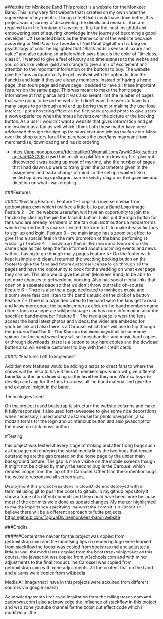 #Website for Monkeee Band 
This project is a website for the Monkees Band. This is my very first website that i created on my own under the supervision of my mentor. Though i feel that i could have done better, this project was a journey of discovering the details and research that are required to in the frontend of a website. It is far the most insightful and empowering part of aquiring knowledge in the journey of becoming a good developer
UX
I selected black as the theme color of the website because according to Neil Patel (co-founder of Neil Patel Digital) on his blog on psychology of color he higlighted that "Black adds a sense of luxury and value"  and also quoting an article which says black is the color of “timeless, classic”. I wanted to give a feel of luxury and timelessness to the webite and you colors like yellow, gold and orange to give a mix of excitement and attention to the important information or the buttons to buy. The website give the fans an opportunity to get involved with the option to Join the Fanclub and login if they are already members. Instead of having a home page, then tours page and news page i decided to have all these important features on the same page. This was meant to make the home page informative at first glance and it was also meant limit the number of pages that were going to be on the website. I didn't want the users to have too many pages to go through and end up boring them or making the user lose interest. I put a hovering effect on the first  back ground photo to give users a wow experience when the mouse hovers over the picture or  the booking button. As a user i wouldn't want a website that gives information and get me involved as a fan as well which i think both these matter have been addressed through the sign up for newsletter and joining the fan club. More over the shop caters for all the purchases the user/fans may want from merchandise, downloading and music ordering. 
- https://app.moqups.com//tdchipatiko07@gmail.com/7aw4CB4xje/edit/page/ad64222d5
i used this mock up plat form to draw my first plan but i discovered it was eating up most of my time, also the number of pages that i had drawn up were to many given the parameters given in the assignment and had a change of mind on the set up i wanted. So i ended up drawing up diagram some sketchy diagrams that gave me and direction on what i was creating.

###Features

######Existing Features
Feature 1 - I copied a inverse navbar from getbootstrap.com which i twirked a little bit  to put a Band Logo image.
Feature 2 - On the website users/fan will have an opportunity to join the fanclub by clicking the join the fanclub button. I also put the login button for fans who are already members of the fan club. Both buttons a modal forms which i learned in this coarse. I edited the form to fit to make it easy for fans to sign up and login.
Feature 3 - the main image has a zoom out effect to give fans a special feel on the new promotion of the band perfoming at weddings
Feature 4 - I made sure that all the news and tours are on the same page as this keep the fan informed  about upcoming events and news without having to go through many pages
Feature 5 - On the footer we tr kept it simple and clean. I returned the wedding booking button on the footer to give the fans and future customer license to go through all the pages and have the oppotunity to book for the wedding on what ever page they can be. This also would give the client(Monkees Band) to be able to get more chances to get wedding booking. Also had social media links that open on a separate page so that we don't throw our trafic off-course 
Feature 6 - There is also the a page dedicated to monkees music and albums were fans can listen to the band's music on the click of a button
Feature 7 - There is a page dedicated to the band were the fans get to read and know more about the bandmembers a click on the band members name directs fans to a seperate wikipedia page that has more information abot the specified band memeber
Feature 8 - The media page is were the fans access the band latest photos and videos. the video are embeded for youtube link and also there is a Carousel which fans wiil use to flip through the pictures
FeatThe 9 - The Shop as the name says it all is the money spinner for the band were they will sell merchandise and music hard copies or through downloads. there is a button to buy hard copies and the dowload button also will eneble customers to buy with their credit cards

######Features Left to Implement

Addition now features would be adding a maps to direct fans to where the shows will be.
Also to have 3 tiers of memberships which will give different benefits to the fans depending on the level tier they are.
We also hope to develop and app for the fans to access all the band material and give the and exlusive insight in the band.


Technologies Used

On the project i used bootstrap to structure the website columns and make it fully responsive.
I also used font-awesome to give some nice decorations when necessary, i used bootstrap Carousel for photo navigation ,also modals forms for the login and Joinfanclub button and also javascript for the music on click music button

#Testing

this project was tested at every stage of making  and after fixing bugs such as the page not rendering the social media links
the two bugs that remain outstanding are the gap created on the home page by the under main background picture. The gap is move visible on the mobile screens though it might not be picked by many.
the second bug is the Carousel which renders image from the top of the Carousel. Other than these mention bugs the website responsive all screen sizes.

Deployment
this project was done in cloud9 ide and deployed with a terminal using git to push the codes to github.
In my github repository it show a trace of 5 diffent commits and they could have been more because most of the commits were done as update changes. My mentor highlighted to me the importance specifying the what the commit is all about so i believe there will be a different approach to futite projects.
https://github.com/TapiwaDivine/monkees-band-website

###Credits

######Content
the navbar for the project was copied from getbootstrap.com and the modifying tips on rendering logo were learned from stackflow
the footer was copied from bootstrap.md and adjusted a little as well
the modial was copied from the bootstrap-miniproject on this course.
the javascript was copied from w3schools.com and with minor adjustments to the final product.
the Carousel was copied from getbootstrap.com with none adjustments.
All the content that on the band and albums were copied from wikipedia

Media
All image that i have in this projects were acquired from different sources via google search

Acknowledgements
i recieved inspiration from the rollingstones.com and zacbrown.com 
I also acknowledge the influence of stackflow in this project and web zone youtube channel for the zoom out effect code which i modified a little